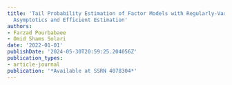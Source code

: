 ```yaml
---
title: 'Tail Probability Estimation of Factor Models with Regularly-Varying Tails:
  Asymptotics and Efficient Estimation'
authors:
- Farzad Pourbabaee
- Omid Shams Solari
date: '2022-01-01'
publishDate: '2024-05-30T20:59:25.204056Z'
publication_types:
- article-journal
publication: '*Available at SSRN 4078304*'
---
```

